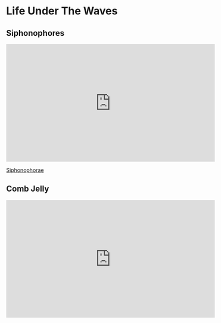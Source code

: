 # Life Under The Waves

## Siphonophores

<iframe width="560" height="315" 
src="https://www.youtube.com/embed/videoseries?list=PL7USVX5ow8v8XlLLZAEUTSowz8hI3wNwy" frameborder="0" allow="accelerometer; autoplay; clipboard-write; encrypted-media; gyroscope; picture-in-picture" allowfullscreen>
</iframe>

[Siphonophorae](https://en.wikipedia.org/wiki/Siphonophorae)


## Comb Jelly

<iframe width="560" height="315" src="https://www.youtube.com/embed/bW3sqB7RTIc" frameborder="0" allow="accelerometer; autoplay; clipboard-write; encrypted-media; gyroscope; picture-in-picture" allowfullscreen></iframe>
